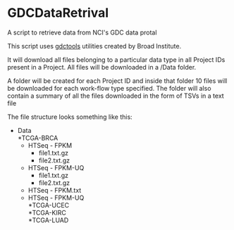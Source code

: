 # GDCDataRetrival
A script to retrieve data from NCI's GDC data protal

This script uses [gdctools](https://github.com/broadinstitute/gdctools) utilities created by Broad Institute.

It will download all files belonging to a particular data type in all Project IDs present in a Project.
All files will be downloaded in a /Data folder.

A folder will be created for each Project ID and inside that folder 10 files will be downloaded for each
work-flow type specified. The folder will also contain a summary of all the files downloaded in the form
of TSVs in a text file

The file structure looks something like this:
* Data  
  *TCGA-BRCA  
    * HTSeq - FPKM  
      * file1.txt.gz  
      * file2.txt.gz  
    * HTSeq - FPKM-UQ  
      * file1.txt.gz  
      * file2.txt.gz  
    * HTSeq - FPKM.txt  
    * HTSeq - FPKM-UQ  
 *TCGA-UCEC  
 *TCGA-KIRC  
 *TCGA-LUAD  
